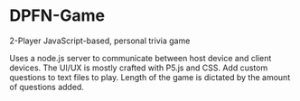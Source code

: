 # DPFN-Game
2-Player JavaScript-based, personal trivia game

Uses a node.js server to communicate between host device and client devices. The UI/UX is mostly crafted with P5.js and CSS. Add custom questions to text files to play. Length of the game is dictated by the amount of questions added.
